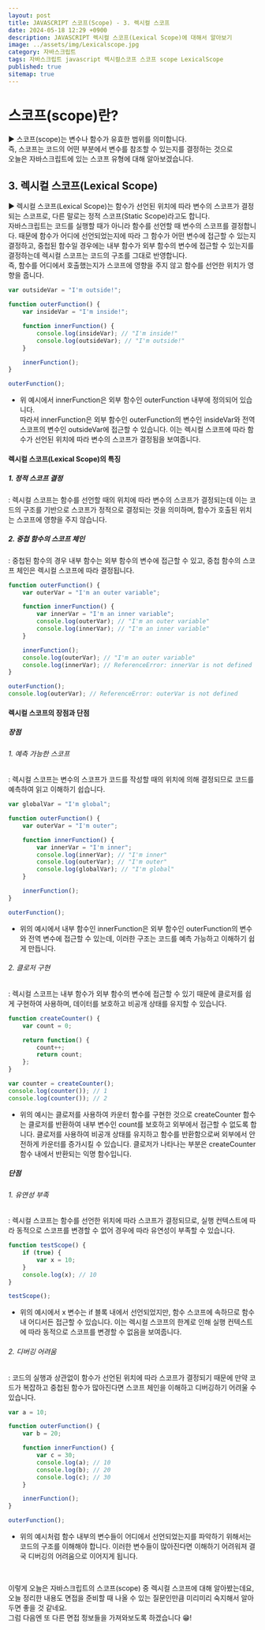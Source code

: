 ```yaml
---
layout: post
title: JAVASCRIPT 스코프(Scope) - 3. 렉시컬 스코프
date: 2024-05-18 12:29 +0900
description: JAVASCRIPT 렉시컬 스코프(Lexical Scope)에 대해서 알아보기
image: ../assets/img/Lexicalscope.jpg
category: 자바스크립트
tags: 자바스크립트 javascript 렉시컬스코프 스코프 scope LexicalScope
published: true
sitemap: true
---
```


# 스코프(scope)란?

▶ 스코프(scope)는 변수나 함수가 유효한 범위를 의미합니다.<br>
즉, 스코프는 코드의 어떤 부분에서 변수를 참조할 수 있는지를 결정하는 것으로<br>
오늘은 자바스크립트에 있는 스코프 유형에 대해 알아보겠습니다.<br>

## 3. 렉시컬 스코프(Lexical Scope)

▶ 렉시컬 스코프(Lexical Scope)는 함수가 선언된 위치에 따라 변수의 스코프가 결정되는 스코프로, 다른 말로는 정적 스코프(Static Scope)라고도 합니다.<br>
자바스크립트는 코드를 실행할 때가 아니라 함수를 선언할 때 변수의 스코프를 결정합니다. 때문에 함수가 어디에 선언되었는지에 따라 그 함수가 어떤 변수에 접근할 수 있는지 결정하고, 중첩된 함수일 경우에는 내부 함수가 외부 함수의 변수에 접근할 수 있는지를 결정하는데 렉시컬 스코프는 코드의 구조를 그대로 반영합니다.<br>
즉, 함수를 어디에서 호출했는지가 스코프에 영향을 주지 않고 함수를 선언한 위치가 영향을 줍니다.

````javascript
var outsideVar = "I'm outside!";

function outerFunction() {
    var insideVar = "I'm inside!";

    function innerFunction() {
        console.log(insideVar); // "I'm inside!"
        console.log(outsideVar); // "I'm outside!"
    }

    innerFunction();
}

outerFunction();
````

- 위 예시에서 innerFunction은 외부 함수인 outerFunction 내부에 정의되어 있습니다.<br>
따라서 innerFunction은 외부 함수인 outerFunction의 변수인 insideVar와 전역 스코프의 변수인 outsideVar에 접근할 수 있습니다. 이는 렉시컬 스코프에 따라 함수가 선언된 위치에 따라 변수의 스코프가 결정됨을 보여줍니다.

#### 렉시컬 스코프(Lexical Scope)의 특징

##### 1. 정적 스코프 결정
: 렉시컬 스코프는 함수를 선언할 때의 위치에 따라 변수의 스코프가 결정되는데 이는 코드의 구조를 기반으로 스코프가 정적으로 결정되는 것을 의미하며, 함수가 호출된 위치는 스코프에 영향을 주지 않습니다.
<br>

##### 2. 중첩 함수의 스코프 체인
: 중첩된 함수의 경우 내부 함수는 외부 함수의 변수에 접근할 수 있고, 중첩 함수의 스코프 체인은 렉시컬 스코프에 따라 결정됩니다.

````javascript
function outerFunction() {
    var outerVar = "I'm an outer variable";

    function innerFunction() {
        var innerVar = "I'm an inner variable";
        console.log(outerVar); // "I'm an outer variable"
        console.log(innerVar); // "I'm an inner variable"
    }

    innerFunction();
    console.log(outerVar); // "I'm an outer variable"
    console.log(innerVar); // ReferenceError: innerVar is not defined
}

outerFunction();
console.log(outerVar); // ReferenceError: outerVar is not defined
````

#### 렉시컬 스코프의 장점과 단점

##### 장점

###### 1. 예측 가능한 스코프
: 렉시컬 스코프는 변수의 스코프가 코드를 작성할 때의 위치에 의해 결정되므로 코드를 예측하여 읽고 이해하기 쉽습니다.

````javascript
var globalVar = "I'm global";

function outerFunction() {
    var outerVar = "I'm outer";

    function innerFunction() {
        var innerVar = "I'm inner";
        console.log(innerVar); // "I'm inner"
        console.log(outerVar); // "I'm outer"
        console.log(globalVar); // "I'm global"
    }

    innerFunction();
}

outerFunction();
````

- 위의 예시에서 내부 함수인 innerFunction은 외부 함수인 outerFunction의 변수와 전역 변수에 접근할 수 있는데, 이러한 구조는 코드를 예측 가능하고 이해하기 쉽게 만듭니다.

###### 2. 클로저 구현
: 렉시컬 스코프는 내부 함수가 외부 함수의 변수에 접근할 수 있기 때문에 클로저를 쉽게 구현하여 사용하며, 데이터를 보호하고 비공개 상태를 유지할 수 있습니다.

````javascript
function createCounter() {
    var count = 0;

    return function() {
        count++;
        return count;
    };
}

var counter = createCounter();
console.log(counter()); // 1
console.log(counter()); // 2
````

- 위의 예시는 클로저를 사용하여 카운터 함수를 구현한 것으로 createCounter 함수는 클로저를 반환하여 내부 변수인 count를 보호하고 외부에서 접근할 수 없도록 합니다. 클로저를 사용하여 비공개 상태를 유지하고 함수를 반환함으로써 외부에서 안전하게 카운터를 증가시킬 수 있습니다. 클로저가 나타나는 부분은 createCounter 함수 내에서 반환되는 익명 함수입니다.

##### 단점

###### 1. 유연성 부족
: 렉시컬 스코프는 함수를 선언한 위치에 따라 스코프가 결정되므로, 실행 컨텍스트에 따라 동적으로 스코프를 변경할 수 없어 경우에 따라 유연성이 부족할 수 있습니다.

````javascript
function testScope() {
    if (true) {
        var x = 10;
    }
    console.log(x); // 10
}

testScope();
````

- 위의 예시에서 x 변수는 if 블록 내에서 선언되었지만, 함수 스코프에 속하므로 함수 내 어디서든 접근할 수 있습니다. 이는 렉시컬 스코프의 한계로 인해 실행 컨텍스트에 따라 동적으로 스코프를 변경할 수 없음을 보여줍니다.

###### 2. 디버깅 어려움
: 코드의 실행과 상관없이 함수가 선언된 위치에 따라 스코프가 결정되기 때문에 만약 코드가 복잡하고 중첩된 함수가 많아진다면 스코프 체인을 이해하고 디버깅하기 어려울 수 있습니다.

````javascript
var a = 10;

function outerFunction() {
    var b = 20;

    function innerFunction() {
        var c = 30;
        console.log(a); // 10
        console.log(b); // 20
        console.log(c); // 30
    }

    innerFunction();
}

outerFunction();
````

- 위의 예시처럼 함수 내부의 변수들이 어디에서 선언되었는지를 파악하기 위해서는 코드의 구조를 이해해야 합니다. 이러한 변수들이 많아진다면 이해하기 어려워져 결국 디버깅의 어려움으로 이어지게 됩니다.

<br>

이렇게 오늘은 자바스크립트의 스코프(scope) 중 렉시컬 스코프에 대해 알아봤는데요,<br>
오늘 정리한 내용도 면접을 준비할 때 나올 수 있는 질문인만큼 미리미리 숙지해서 알아두면 좋을 것 같네요.<br>
그럼 다음엔 또 다른 면접 정보들을 가져와보도록 하겠습니다 😁!